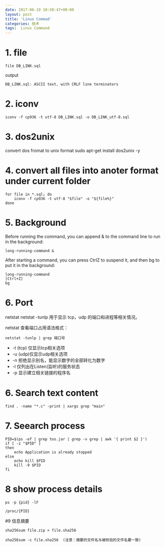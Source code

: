 ```yaml
---
date: 2017-06-10 10:50:47+00:00
layout: post
title: 'Linux Commad'
categories: 技术
tags:  Linux Command
---
```


# 1. file
````
file DB_LINK.sql 
````

output
````
DB_LINK.sql: ASCII text, with CRLF line terminators

````

# 2. iconv
````
iconv -f cp936 -t utf-8 DB_LINK.sql -o DB_LINK_utf-8.sql
````

# 3. dos2unix

convert dos fromat to unix format
sudo apt-get install dos2unix -y

# 4. convert all files into anoter format under current folder
````
for file in *.sql; do
    iconv -f cp936 -t utf-8 "$file" -o "${file%}"
done
````


# 5. Background 

Before running the command, you can append & to the command line to run in the background:

```
long-running-command &

```

After starting a command, you can press CtrlZ to suspend it, and then bg to put it in the background:
```
long-running-command
[Ctrl+Z]
bg
```


# 6. Port 
netstat
netstat -tunlp 用于显示 tcp，udp 的端口和进程等相关情况。

netstat 查看端口占用语法格式：

```
netstat -tunlp | grep 端口号
```

- -t (tcp) 仅显示tcp相关选项
- -u (udp)仅显示udp相关选项
- -n 拒绝显示别名，能显示数字的全部转化为数字
- -l 仅列出在Listen(监听)的服务状态
- -p 显示建立相关链接的程序名


# 6. Search text content
```
find . -name "*.c" -print | xargs grep "main"
```

# 7. Seearch process

```
PID=$(ps -ef | grep tos.jar | grep -v grep | awk '{ print $2 }')
if [ -z "$PID" ]
then
    echo Application is already stopped
else
    echo kill $PID
    kill -9 $PID
fi

```

# 8 show process details

```
ps -p {pid} -lF
```

```
/proc/{PID} 
```

#9 信息摘要

```
sha256sum file.zip > file.sha256

sha256sum -c file.sha256  (注意：摘要的文件名与被校验的文件名要一致)

```
